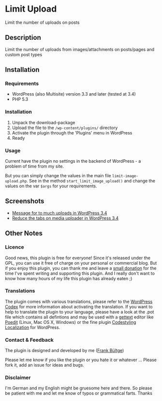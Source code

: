 # Limit Upload
Limit the number of uploads on posts

## Description
Limit the number of uploads from images/attachments on posts/pages and custom post types

## Installation
### Requirements
 * WordPress (also Multisite) version 3.3 and later (tested at 3.4)
 * PHP 5.3

### Installation
1. Unpack the download-package
1. Upload the file to the `/wp-content/plugins/` directory
1. Activate the plugin through the 'Plugins' menu in WordPress
1. Ready

### Usage
Current have the plugin no settings in the backend of WordPress - a problem of time from my site.

But you can simply change the values in the main file `limit-image-upload.php`. See in the method `start_limit_image_upload()` and change the values on the var `$args` for your requirements.

## Screenshots
 * [Message for to much uploads in WordPress 3.4](https://github.com/bueltge/Limit-Upload/blob/master/screenshot-1.png)
 * [Reduce the tabs on media uploader in WordPress 3.4](https://github.com/bueltge/Limit-Upload/blob/master/screenshot-2.png)

## Other Notes
### Licence
Good news, this plugin is free for everyone! Since it's released under the GPL, you can use it free of charge on your personal or commercial blog. But if you enjoy this plugin, you can thank me and leave a [small donation](http://bueltge.de/wunschliste/ "Wishliste and Donate") for the time I've spent writing and supporting this plugin. And I really don't want to know how many hours of my life this plugin has already eaten ;)

### Translations
The plugin comes with various translations, please refer to the [WordPress Codex](http://codex.wordpress.org/Installing_WordPress_in_Your_Language "Installing WordPress in Your Language") for more information about activating the translation. If you want to help to translate the plugin to your language, please have a look at the .pot file which contains all defintions and may be used with a [gettext](http://www.gnu.org/software/gettext/) editor like [Poedit](http://www.poedit.net/) (Linux, Mac OS X, Windows) or the fine plugin [Codestyling Localization](http://wordpress.org/extend/plugins/codestyling-localization/) for WordPress.

### Contact & Feedback
The plugin is designed and developed by me ([Frank Bültge](http://bueltge.de))

Please let me know if you like the plugin or you hate it or whatever ... Please fork it, add an issue for ideas and bugs.

### Disclaimer
I'm German and my English might be gruesome here and there. So please be patient with me and let me know of typos or grammatical farts. Thanks
